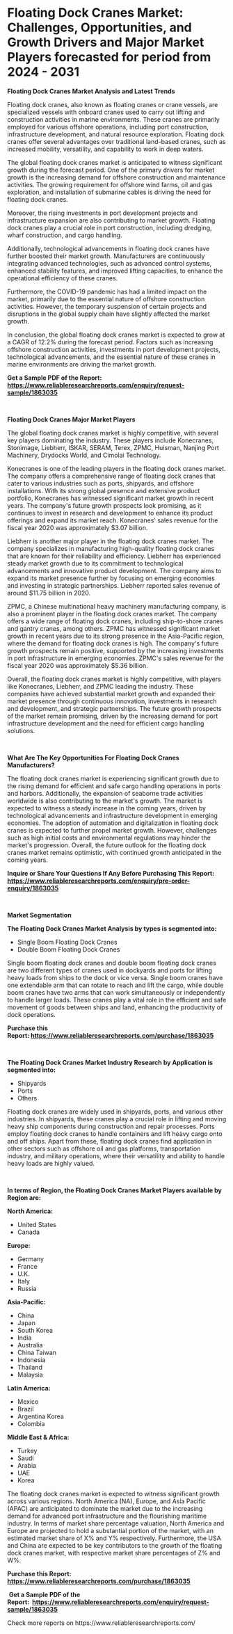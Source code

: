 <p><h1>Floating Dock Cranes Market: Challenges, Opportunities, and Growth Drivers and Major Market Players forecasted for period from 2024 - 2031</h1></p><p><strong>Floating Dock Cranes Market Analysis and Latest Trends</strong></p>
<p><p>Floating dock cranes, also known as floating cranes or crane vessels, are specialized vessels with onboard cranes used to carry out lifting and construction activities in marine environments. These cranes are primarily employed for various offshore operations, including port construction, infrastructure development, and natural resource exploration. Floating dock cranes offer several advantages over traditional land-based cranes, such as increased mobility, versatility, and capability to work in deep waters.</p><p>The global floating dock cranes market is anticipated to witness significant growth during the forecast period. One of the primary drivers for market growth is the increasing demand for offshore construction and maintenance activities. The growing requirement for offshore wind farms, oil and gas exploration, and installation of submarine cables is driving the need for floating dock cranes.</p><p>Moreover, the rising investments in port development projects and infrastructure expansion are also contributing to market growth. Floating dock cranes play a crucial role in port construction, including dredging, wharf construction, and cargo handling.</p><p>Additionally, technological advancements in floating dock cranes have further boosted their market growth. Manufacturers are continuously integrating advanced technologies, such as advanced control systems, enhanced stability features, and improved lifting capacities, to enhance the operational efficiency of these cranes.</p><p>Furthermore, the COVID-19 pandemic has had a limited impact on the market, primarily due to the essential nature of offshore construction activities. However, the temporary suspension of certain projects and disruptions in the global supply chain have slightly affected the market growth.</p><p>In conclusion, the global floating dock cranes market is expected to grow at a CAGR of 12.2% during the forecast period. Factors such as increasing offshore construction activities, investments in port development projects, technological advancements, and the essential nature of these cranes in marine environments are driving the market growth.</p></p>
<p><strong>Get a Sample PDF of the Report:&nbsp; <a href="https://www.reliableresearchreports.com/enquiry/request-sample/1863035">https://www.reliableresearchreports.com/enquiry/request-sample/1863035</a></strong></p>
<p>&nbsp;</p>
<p><strong>Floating Dock Cranes Major Market Players</strong></p>
<p><p>The global floating dock cranes market is highly competitive, with several key players dominating the industry. These players include Konecranes, Stonimage, Liebherr, ISKAR, SERAM, Terex, ZPMC, Huisman, Nanjing Port Machinery, Drydocks World, and Cimolai Technology.</p><p>Konecranes is one of the leading players in the floating dock cranes market. The company offers a comprehensive range of floating dock cranes that cater to various industries such as ports, shipyards, and offshore installations. With its strong global presence and extensive product portfolio, Konecranes has witnessed significant market growth in recent years. The company's future growth prospects look promising, as it continues to invest in research and development to enhance its product offerings and expand its market reach. Konecranes' sales revenue for the fiscal year 2020 was approximately $3.07 billion.</p><p>Liebherr is another major player in the floating dock cranes market. The company specializes in manufacturing high-quality floating dock cranes that are known for their reliability and efficiency. Liebherr has experienced steady market growth due to its commitment to technological advancements and innovative product development. The company aims to expand its market presence further by focusing on emerging economies and investing in strategic partnerships. Liebherr reported sales revenue of around $11.75 billion in 2020.</p><p>ZPMC, a Chinese multinational heavy machinery manufacturing company, is also a prominent player in the floating dock cranes market. The company offers a wide range of floating dock cranes, including ship-to-shore cranes and gantry cranes, among others. ZPMC has witnessed significant market growth in recent years due to its strong presence in the Asia-Pacific region, where the demand for floating dock cranes is high. The company's future growth prospects remain positive, supported by the increasing investments in port infrastructure in emerging economies. ZPMC's sales revenue for the fiscal year 2020 was approximately $5.36 billion.</p><p>Overall, the floating dock cranes market is highly competitive, with players like Konecranes, Liebherr, and ZPMC leading the industry. These companies have achieved substantial market growth and expanded their market presence through continuous innovation, investments in research and development, and strategic partnerships. The future growth prospects of the market remain promising, driven by the increasing demand for port infrastructure development and the need for efficient cargo handling solutions.</p></p>
<p>&nbsp;</p>
<p><strong>What Are The Key Opportunities For Floating Dock Cranes Manufacturers?</strong></p>
<p><p>The floating dock cranes market is experiencing significant growth due to the rising demand for efficient and safe cargo handling operations in ports and harbors. Additionally, the expansion of seaborne trade activities worldwide is also contributing to the market's growth. The market is expected to witness a steady increase in the coming years, driven by technological advancements and infrastructure development in emerging economies. The adoption of automation and digitalization in floating dock cranes is expected to further propel market growth. However, challenges such as high initial costs and environmental regulations may hinder the market's progression. Overall, the future outlook for the floating dock cranes market remains optimistic, with continued growth anticipated in the coming years.</p></p>
<p><strong>Inquire or Share Your Questions If Any Before Purchasing This Report: <a href="https://www.reliableresearchreports.com/enquiry/pre-order-enquiry/1863035">https://www.reliableresearchreports.com/enquiry/pre-order-enquiry/1863035</a></strong></p>
<p>&nbsp;</p>
<p><strong>Market Segmentation</strong></p>
<p><strong>The Floating Dock Cranes Market Analysis by types is segmented into:</strong></p>
<p><ul><li>Single Boom Floating Dock Cranes</li><li>Double Boom Floating Dock Cranes</li></ul></p>
<p><p>Single boom floating dock cranes and double boom floating dock cranes are two different types of cranes used in dockyards and ports for lifting heavy loads from ships to the dock or vice versa. Single boom cranes have one extendable arm that can rotate to reach and lift the cargo, while double boom cranes have two arms that can work simultaneously or independently to handle larger loads. These cranes play a vital role in the efficient and safe movement of goods between ships and land, enhancing the productivity of dock operations.</p></p>
<p><strong>Purchase this Report:&nbsp;<a href="https://www.reliableresearchreports.com/purchase/1863035">https://www.reliableresearchreports.com/purchase/1863035</a></strong></p>
<p>&nbsp;</p>
<p><strong>The Floating Dock Cranes Market Industry Research by Application is segmented into:</strong></p>
<p><ul><li>Shipyards</li><li>Ports</li><li>Others</li></ul></p>
<p><p>Floating dock cranes are widely used in shipyards, ports, and various other industries. In shipyards, these cranes play a crucial role in lifting and moving heavy ship components during construction and repair processes. Ports employ floating dock cranes to handle containers and lift heavy cargo onto and off ships. Apart from these, floating dock cranes find application in other sectors such as offshore oil and gas platforms, transportation industry, and military operations, where their versatility and ability to handle heavy loads are highly valued.</p></p>
<p>&nbsp;</p>
<p><strong>In terms of Region, the Floating Dock Cranes Market Players available by Region are:</strong></p>
<p>
    <p> <strong> North America: </strong>
        <ul>
            <li>United States</li>
            <li>Canada</li>
        </ul>
        </p> 
    <p> <strong> Europe: </strong>
        <ul>
            <li>Germany</li>
            <li>France</li>
            <li>U.K.</li>
            <li>Italy</li>
            <li>Russia</li>
        </ul>
        </p> 
    <p> <strong> Asia-Pacific: </strong>
        <ul>
            <li>China</li>
            <li>Japan</li>
            <li>South Korea</li>
            <li>India</li>
            <li>Australia</li>
            <li>China Taiwan</li>
            <li>Indonesia</li>
            <li>Thailand</li>
            <li>Malaysia</li>
        </ul>
        </p> 
    <p> <strong> Latin America: </strong>
        <ul>
            <li>Mexico</li>
            <li>Brazil</li>
            <li>Argentina Korea</li>
            <li>Colombia</li>
        </ul>
        </p> 
    <p> <strong> Middle East & Africa: </strong>
        <ul>
            <li>Turkey</li>
            <li>Saudi</li>
            <li>Arabia</li>
            <li>UAE</li>
            <li>Korea</li>
        </ul>
    </p>
    </p>
<p><p>The floating dock cranes market is expected to witness significant growth across various regions. North America (NA), Europe, and Asia Pacific (APAC) are anticipated to dominate the market due to the increasing demand for advanced port infrastructure and the flourishing maritime industry. In terms of market share percentage valuation, North America and Europe are projected to hold a substantial portion of the market, with an estimated market share of X% and Y% respectively. Furthermore, the USA and China are expected to be key contributors to the growth of the floating dock cranes market, with respective market share percentages of Z% and W%.</p></p>
<p><strong>Purchase this Report: <a href="https://www.reliableresearchreports.com/purchase/1863035">https://www.reliableresearchreports.com/purchase/1863035</a></strong></p>
<p>&nbsp;<strong>Get a Sample PDF of the Report:&nbsp;&nbsp;<a href="https://www.reliableresearchreports.com/enquiry/request-sample/1863035">https://www.reliableresearchreports.com/enquiry/request-sample/1863035</a></strong></p>
<p><strong></strong></p>
<p>Check more reports on https://www.reliableresearchreports.com/</p>